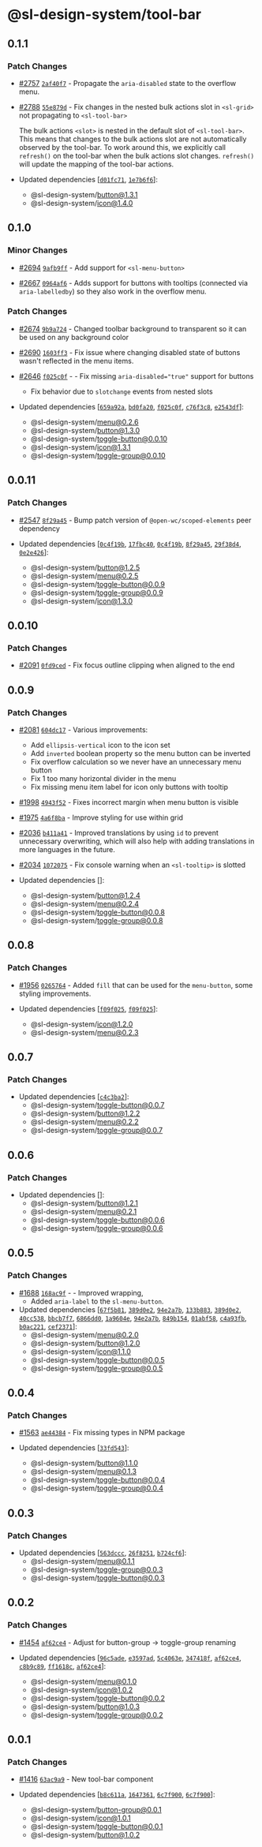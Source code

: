 # @sl-design-system/tool-bar

## 0.1.1

### Patch Changes

- [#2757](https://github.com/sl-design-system/components/pull/2757) [`2af40f7`](https://github.com/sl-design-system/components/commit/2af40f78d9d0f07f3c15c1d9f7926ceca48f12f9) - Propagate the `aria-disabled` state to the overflow menu.

- [#2788](https://github.com/sl-design-system/components/pull/2788) [`55e879d`](https://github.com/sl-design-system/components/commit/55e879d6553fe93d5a811754d83edf79a2b18b6c) - Fix changes in the nested bulk actions slot in `<sl-grid>` not propagating to `<sl-tool-bar>`

  The bulk actions `<slot>` is nested in the default slot of `<sl-tool-bar>`. This means that changes to the bulk actions slot are not automatically observed by the tool-bar. To work around this, we explicitly call `refresh()` on the tool-bar when the bulk actions slot changes. `refresh()` will update the mapping of the tool-bar actions.

- Updated dependencies [[`d01fc71`](https://github.com/sl-design-system/components/commit/d01fc710e95210aa7c76b0fd68e849b988840dd9), [`1e7b6f6`](https://github.com/sl-design-system/components/commit/1e7b6f629f79d77576c2cb19d20f8884bb2f30c4)]:
  - @sl-design-system/button@1.3.1
  - @sl-design-system/icon@1.4.0

## 0.1.0

### Minor Changes

- [#2694](https://github.com/sl-design-system/components/pull/2694) [`9afb9ff`](https://github.com/sl-design-system/components/commit/9afb9fffc65bdeb70e85747ffb3ca6e2fdf14463) - Add support for `<sl-menu-button>`

- [#2667](https://github.com/sl-design-system/components/pull/2667) [`0964af6`](https://github.com/sl-design-system/components/commit/0964af6411a6a6175d4cf104ad2411c7ac71b33a) - Adds support for buttons with tooltips (connected via `aria-labelledby`) so they also work in the overflow menu.

### Patch Changes

- [#2674](https://github.com/sl-design-system/components/pull/2674) [`9b9a724`](https://github.com/sl-design-system/components/commit/9b9a72437620de637c42ec3884173cf7d25286b5) - Changed toolbar background to transparent so it can be used on any background color

- [#2690](https://github.com/sl-design-system/components/pull/2690) [`1603ff3`](https://github.com/sl-design-system/components/commit/1603ff3e291dc95100de65627d26dd45067f86d7) - Fix issue where changing disabled state of buttons wasn't reflected in the menu items.

- [#2646](https://github.com/sl-design-system/components/pull/2646) [`f025c0f`](https://github.com/sl-design-system/components/commit/f025c0f3cbb83b72c80563e9d989402608add193) - - Fix missing `aria-disabled="true"` support for buttons
  - Fix behavior due to `slotchange` events from nested slots
- Updated dependencies [[`659a92a`](https://github.com/sl-design-system/components/commit/659a92af4732d339f9830368b1e0e3bd48221714), [`bd0fa20`](https://github.com/sl-design-system/components/commit/bd0fa20294b989bab05e142f8f5346d3d919bbb3), [`f025c0f`](https://github.com/sl-design-system/components/commit/f025c0f3cbb83b72c80563e9d989402608add193), [`c76f3c8`](https://github.com/sl-design-system/components/commit/c76f3c86cc289be16bdf7ad4ec09baf910d67361), [`e2543df`](https://github.com/sl-design-system/components/commit/e2543df011b9d65b8e11a07323b3712f52859e0e)]:
  - @sl-design-system/menu@0.2.6
  - @sl-design-system/button@1.3.0
  - @sl-design-system/toggle-button@0.0.10
  - @sl-design-system/icon@1.3.1
  - @sl-design-system/toggle-group@0.0.10

## 0.0.11

### Patch Changes

- [#2547](https://github.com/sl-design-system/components/pull/2547) [`8f29a45`](https://github.com/sl-design-system/components/commit/8f29a4527d8fbe2bace08e32e31ba93aee0baf68) - Bump patch version of `@open-wc/scoped-elements` peer dependency

- Updated dependencies [[`0c4f19b`](https://github.com/sl-design-system/components/commit/0c4f19beb6f66b6cba944c6bc4589252113554fb), [`17fbc40`](https://github.com/sl-design-system/components/commit/17fbc404a27bada6a5013c84c34a2936de604f16), [`0c4f19b`](https://github.com/sl-design-system/components/commit/0c4f19beb6f66b6cba944c6bc4589252113554fb), [`8f29a45`](https://github.com/sl-design-system/components/commit/8f29a4527d8fbe2bace08e32e31ba93aee0baf68), [`29f38d4`](https://github.com/sl-design-system/components/commit/29f38d4a44003f63e20965ed176dfa9bc16851e7), [`0e2e426`](https://github.com/sl-design-system/components/commit/0e2e426041997a299f3e35bcde499909d62f7ce9)]:
  - @sl-design-system/button@1.2.5
  - @sl-design-system/menu@0.2.5
  - @sl-design-system/toggle-button@0.0.9
  - @sl-design-system/toggle-group@0.0.9
  - @sl-design-system/icon@1.3.0

## 0.0.10

### Patch Changes

- [#2091](https://github.com/sl-design-system/components/pull/2091) [`0fd9ced`](https://github.com/sl-design-system/components/commit/0fd9ced50957e6afee406b2557705fc0ccc886d5) - Fix focus outline clipping when aligned to the end

## 0.0.9

### Patch Changes

- [#2081](https://github.com/sl-design-system/components/pull/2081) [`604dc17`](https://github.com/sl-design-system/components/commit/604dc17be38f77fa099ffc890fcbe8f3768755a6) - Various improvements:
  - Add `ellipsis-vertical` icon to the icon set
  - Add `inverted` boolean property so the menu button can be inverted
  - Fix overflow calculation so we never have an unnecessary menu button
  - Fix 1 too many horizontal divider in the menu
  - Fix missing menu item label for icon only buttons with tooltip

- [#1998](https://github.com/sl-design-system/components/pull/1998) [`4943f52`](https://github.com/sl-design-system/components/commit/4943f5217ec0d2ba4a1902c2841daa729b6426bd) - Fixes incorrect margin when menu button is visible

- [#1975](https://github.com/sl-design-system/components/pull/1975) [`4a6f8ba`](https://github.com/sl-design-system/components/commit/4a6f8ba02f49e8be7b37028c9b6a558ad91d9664) - Improve styling for use within grid

- [#2036](https://github.com/sl-design-system/components/pull/2036) [`b411a41`](https://github.com/sl-design-system/components/commit/b411a415b496b0ca15677b58ca41c7d770833b6e) - Improved translations by using `id` to prevent unnecessary overwriting, which will also help with adding translations in more languages in the future.

- [#2034](https://github.com/sl-design-system/components/pull/2034) [`1072075`](https://github.com/sl-design-system/components/commit/1072075e3f1b5f0bf8b07dc1f89fd39b9f7103d0) - Fix console warning when an `<sl-tooltip>` is slotted

- Updated dependencies []:
  - @sl-design-system/button@1.2.4
  - @sl-design-system/menu@0.2.4
  - @sl-design-system/toggle-button@0.0.8
  - @sl-design-system/toggle-group@0.0.8

## 0.0.8

### Patch Changes

- [#1956](https://github.com/sl-design-system/components/pull/1956) [`0265764`](https://github.com/sl-design-system/components/commit/0265764ac709697377017147b065afc016187128) - Added `fill` that can be used for the `menu-button`, some styling improvements.

- Updated dependencies [[`f09f025`](https://github.com/sl-design-system/components/commit/f09f0259b4c0fb0a139974431b8a4bad7d9df6c8), [`f09f025`](https://github.com/sl-design-system/components/commit/f09f0259b4c0fb0a139974431b8a4bad7d9df6c8)]:
  - @sl-design-system/icon@1.2.0
  - @sl-design-system/menu@0.2.3

## 0.0.7

### Patch Changes

- Updated dependencies [[`c4c3ba2`](https://github.com/sl-design-system/components/commit/c4c3ba21ef185ff2fa08f7ed0f04dc17029c2d6b)]:
  - @sl-design-system/toggle-button@0.0.7
  - @sl-design-system/button@1.2.2
  - @sl-design-system/menu@0.2.2
  - @sl-design-system/toggle-group@0.0.7

## 0.0.6

### Patch Changes

- Updated dependencies []:
  - @sl-design-system/button@1.2.1
  - @sl-design-system/menu@0.2.1
  - @sl-design-system/toggle-button@0.0.6
  - @sl-design-system/toggle-group@0.0.6

## 0.0.5

### Patch Changes

- [#1688](https://github.com/sl-design-system/components/pull/1688) [`168ac9f`](https://github.com/sl-design-system/components/commit/168ac9f449f4f4094d807fd29810a853f987a2f8) - - Improved wrapping,
  - Added `aria-label` to the `sl-menu-button`.
- Updated dependencies [[`67f5b81`](https://github.com/sl-design-system/components/commit/67f5b810558d124289f26e3cc3fb2c59da97bb5f), [`389d0e2`](https://github.com/sl-design-system/components/commit/389d0e2a982dd40b4e3a04cf3b1d8b34204236a0), [`94e2a7b`](https://github.com/sl-design-system/components/commit/94e2a7bf1ccaaa9d547654603554cc6bdfdf66fb), [`133b883`](https://github.com/sl-design-system/components/commit/133b883234d911dabe37bd3c8acef26afea20fe9), [`389d0e2`](https://github.com/sl-design-system/components/commit/389d0e2a982dd40b4e3a04cf3b1d8b34204236a0), [`40cc538`](https://github.com/sl-design-system/components/commit/40cc538648e6ed5ac453fbe708bae8761caaab5e), [`bbcb7f7`](https://github.com/sl-design-system/components/commit/bbcb7f7cd48e22fa1e61f24ba645a4131b0c75ee), [`6866dd0`](https://github.com/sl-design-system/components/commit/6866dd0f47f7decf2938e62edc8e3f6a865e6f6b), [`1a9604e`](https://github.com/sl-design-system/components/commit/1a9604e1fc70a6382a3545dafee527d7d674179d), [`94e2a7b`](https://github.com/sl-design-system/components/commit/94e2a7bf1ccaaa9d547654603554cc6bdfdf66fb), [`849b154`](https://github.com/sl-design-system/components/commit/849b1544bcc7cc60de1eb37ec282f2e467efc7eb), [`01abf58`](https://github.com/sl-design-system/components/commit/01abf5833d364a76dbdf4e0df0587d0fbec3848e), [`c4a93fb`](https://github.com/sl-design-system/components/commit/c4a93fba6f40b8e843a169117dfdd331a5d9d6e6), [`b0ac221`](https://github.com/sl-design-system/components/commit/b0ac22130da66c4f1ce68bf008a4e22a456ea768), [`cef2371`](https://github.com/sl-design-system/components/commit/cef2371d5868439edbba8156bf38c167b72f0f39)]:
  - @sl-design-system/menu@0.2.0
  - @sl-design-system/button@1.2.0
  - @sl-design-system/icon@1.1.0
  - @sl-design-system/toggle-button@0.0.5
  - @sl-design-system/toggle-group@0.0.5

## 0.0.4

### Patch Changes

- [#1563](https://github.com/sl-design-system/components/pull/1563) [`ae44384`](https://github.com/sl-design-system/components/commit/ae44384129f1a787a82fd35262f3f24e0883df58) - Fix missing types in NPM package

- Updated dependencies [[`33fd543`](https://github.com/sl-design-system/components/commit/33fd5432f1499051071662aaca9974c212304bc6)]:
  - @sl-design-system/button@1.1.0
  - @sl-design-system/menu@0.1.3
  - @sl-design-system/toggle-button@0.0.4
  - @sl-design-system/toggle-group@0.0.4

## 0.0.3

### Patch Changes

- Updated dependencies [[`563dccc`](https://github.com/sl-design-system/components/commit/563dccce29fc961ef46147c41a8f9f82bd2db384), [`26f8251`](https://github.com/sl-design-system/components/commit/26f825194432eee04ca8c67869dcddc1781b565e), [`b724cf6`](https://github.com/sl-design-system/components/commit/b724cf629b28ee7afb85ccc072a4a07c8aa0e6bc)]:
  - @sl-design-system/menu@0.1.1
  - @sl-design-system/toggle-group@0.0.3
  - @sl-design-system/toggle-button@0.0.3

## 0.0.2

### Patch Changes

- [#1454](https://github.com/sl-design-system/components/pull/1454) [`af62ce4`](https://github.com/sl-design-system/components/commit/af62ce4d0e65b1363b9cede48642bc22d1fc9365) - Adjust for button-group -> toggle-group renaming

- Updated dependencies [[`96c5ade`](https://github.com/sl-design-system/components/commit/96c5ade1562ca5faf936ce59f13a2fb84abeac56), [`e3597ad`](https://github.com/sl-design-system/components/commit/e3597adca3a2b98f1507af55b7fb3748d9c29ffb), [`5c4063e`](https://github.com/sl-design-system/components/commit/5c4063ed63560ca3e07940492653d23a4ec009d8), [`347418f`](https://github.com/sl-design-system/components/commit/347418fa98477365f5bc0aef1c70c9da4579f2a4), [`af62ce4`](https://github.com/sl-design-system/components/commit/af62ce4d0e65b1363b9cede48642bc22d1fc9365), [`c8b9c89`](https://github.com/sl-design-system/components/commit/c8b9c89a367066ab241348c9f93e6e087ec796ea), [`ff1618c`](https://github.com/sl-design-system/components/commit/ff1618cdfa4d0060465d993f656345ba1044f88c), [`af62ce4`](https://github.com/sl-design-system/components/commit/af62ce4d0e65b1363b9cede48642bc22d1fc9365)]:
  - @sl-design-system/menu@0.1.0
  - @sl-design-system/icon@1.0.2
  - @sl-design-system/toggle-button@0.0.2
  - @sl-design-system/button@1.0.3
  - @sl-design-system/toggle-group@0.0.2

## 0.0.1

### Patch Changes

- [#1416](https://github.com/sl-design-system/components/pull/1416) [`63ac9a9`](https://github.com/sl-design-system/components/commit/63ac9a93d3e339878f9da819e52ff1e1c3a66e59) - New tool-bar component

- Updated dependencies [[`b8c611a`](https://github.com/sl-design-system/components/commit/b8c611a2c48f6b3b175080183075e64bcf364a6e), [`1647361`](https://github.com/sl-design-system/components/commit/1647361aba7af478745fc30a8067154debff0808), [`6c7f900`](https://github.com/sl-design-system/components/commit/6c7f9004959dfbb7a715a6ecec8d82da6b1e5e9c), [`6c7f900`](https://github.com/sl-design-system/components/commit/6c7f9004959dfbb7a715a6ecec8d82da6b1e5e9c)]:
  - @sl-design-system/button-group@0.0.1
  - @sl-design-system/icon@1.0.1
  - @sl-design-system/toggle-button@0.0.1
  - @sl-design-system/button@1.0.2
